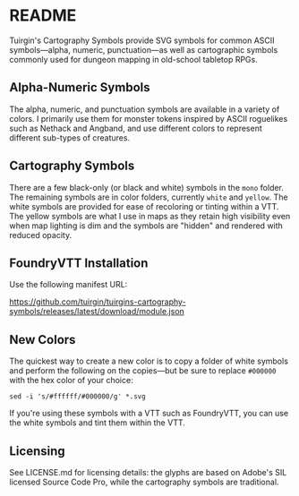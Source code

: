 # README

Tuirgin's Cartography Symbols provide SVG symbols for common ASCII symbols—alpha, numeric, punctuation—as well as cartographic symbols commonly used for dungeon mapping in old-school tabletop RPGs.

## Alpha-Numeric Symbols

The alpha, numeric, and punctuation symbols are available in a variety of colors. I primarily use them for monster tokens inspired by ASCII roguelikes such as Nethack and Angband, and use different colors to represent different sub-types of creatures.

## Cartography Symbols

There are a few black-only (or black and white) symbols in the `mono` folder. The remaining symbols are in color folders, currently `white` and `yellow`. The white symbols are provided for ease of recoloring or tinting within a VTT. The yellow symbols are what I use in maps as they retain high visibility even when map lighting is dim and the symbols are "hidden" and rendered with reduced opacity.

## FoundryVTT Installation

Use the following manifest URL:

<https://github.com/tuirgin/tuirgins-cartography-symbols/releases/latest/download/module.json>

## New Colors

The quickest way to create a new color is to copy a folder of white symbols and perform the following on the copies—but be sure to replace `#000000` with the hex color of your choice:

`sed -i 's/#ffffff/#000000/g' *.svg`

If you're using these symbols with a VTT such as FoundryVTT, you can use the white symbols and tint them within the VTT.

## Licensing

See LICENSE.md for licensing details: the glyphs are based on Adobe's SIL licensed Source Code Pro, while the cartography symbols are traditional.
